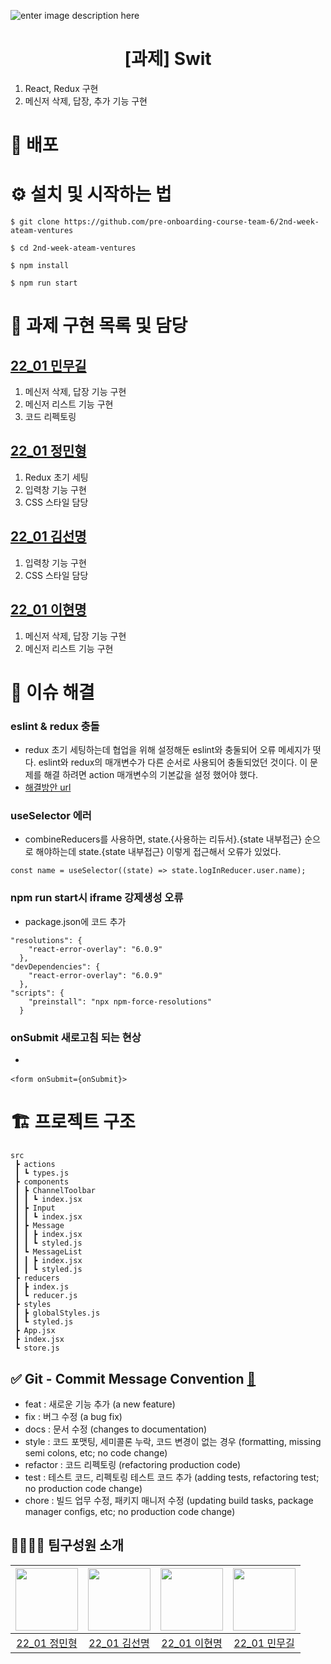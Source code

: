 ![enter image description here](https://user-images.githubusercontent.com/24728385/148955263-b3a0e063-6950-46f2-82e9-1fcabc24e19e.jpeg)

<h1 align="middle">[과제] Swit</h1>

1. React, Redux 구현
2. 메신저 삭제, 답장, 추가 기능 구현

# 🔗 배포



# ⚙️ 설치 및 시작하는 법

```
$ git clone https://github.com/pre-onboarding-course-team-6/2nd-week-ateam-ventures

$ cd 2nd-week-ateam-ventures

$ npm install

$ npm run start
```

# 🏹 과제 구현 목록 및 담당

## [22_01 민무길](https://github.com/gilmujjang)

1. 메신저 삭제, 답장 기능 구현
2. 메신저 리스트 기능 구현
3. 코드 리펙토링

## [22_01 정민형](https://github.com/minbr0ther)

1. Redux 초기 세팅
2. 입력창 기능 구현
3. CSS 스타일 담당

## [22_01 김선명](https://github.com/BGM-109)

1. 입력창 기능 구현
2. CSS 스타일 담당

## [22_01 이현명](https://github.com/wiseeee)

1. 메신저 삭제, 답장 기능 구현
2. 메신저 리스트 기능 구현

# 👺 이슈 해결
### eslint & redux 충돌
- redux 초기 세팅하는데 협업을 위해 설정해둔 eslint와 충둘되어 오류 메세지가 떳다. eslint와 redux의 매개변수가 다른 순서로 사용되어 충돌되었던 것이다.
이 문제를 해결 하려면 action 매개변수의 기본값을 설정 했어야 했다.
- [해결방안 url](https://stackoverflow.com/questions/62259351/react-redux-error-default-parameters-should-be-last-default-param-last)
### useSelector 에러
- combineReducers를 사용하면, state.{사용하는 리듀서}.{state 내부접근} 순으로 해야하는데 state.{state 내부접근} 이렇게 접근해서 오류가 있었다.
```
const name = useSelector((state) => state.logInReducer.user.name);
```
### npm run start시 iframe 강제생성 오류
- package.json에 코드 추가
```
"resolutions": {
    "react-error-overlay": "6.0.9"
  },
"devDependencies": {
    "react-error-overlay": "6.0.9"
  },
"scripts": {
    "preinstall": "npx npm-force-resolutions"
  }
```
### onSubmit 새로고침 되는 현상
- <form onSubmit={onSubmit}>
```
<form onSubmit={onSubmit}>
```

# 🏗 프로젝트 구조

```
src
 ┣ actions
 ┃ ┗ types.js
 ┣ components
 ┃ ┣ ChannelToolbar
 ┃ ┃ ┗ index.jsx
 ┃ ┣ Input
 ┃ ┃ ┗ index.jsx
 ┃ ┣ Message
 ┃ ┃ ┣ index.jsx
 ┃ ┃ ┗ styled.js
 ┃ ┗ MessageList
 ┃ ┃ ┣ index.jsx
 ┃ ┃ ┗ styled.js
 ┣ reducers
 ┃ ┣ index.js
 ┃ ┗ reducer.js
 ┣ styles
 ┃ ┣ globalStyles.js
 ┃ ┗ styled.js
 ┣ App.jsx
 ┣ index.jsx
 ┗ store.js

```

## ✅ Git - Commit Message Convention [🔗](https://webruden.tistory.com/486)

- feat : 새로운 기능 추가 (a new feature)
- fix : 버그 수정 (a bug fix)
- docs : 문서 수정 (changes to documentation)
- style : 코드 포맷팅, 세미콜론 누락, 코드 변경이 없는 경우 (formatting, missing semi colons, etc; no code change)
- refactor : 코드 리펙토링 (refactoring production code)
- test : 테스트 코드, 리펙토링 테스트 코드 추가 (adding tests, refactoring test; no production code change)
- chore : 빌드 업무 수정, 패키지 매니저 수정 (updating build tasks, package manager configs, etc; no production code change)

## 👨‍👨‍👦‍👦 팀구성원 소개

| [<img src="https://github.com/minbr0ther.png" width="100px">](https://github.com/minbr0ther) | [<img src="https://github.com/BGM-109.png" width="100px">](https://github.com/BGM-109) | [<img src="https://github.com/wiseeee.png" width="100px">](https://github.com/wiseeee) | [<img src="https://github.com/gilmujjang.png" width="100px">](https://github.com/gilmujjang) |
| :------------------------------------------------------------------------------------------: | :------------------------------------------------------------------------------------: | :------------------------------------------------------------------------------------: | :------------------------------------------------------------------------------------------: |
|                        [22_01 정민형](https://github.com/minbr0ther)                         |                       [22_01 김선명](https://github.com/BGM-109)                       |                       [22_01 이현명](https://github.com/wiseeee)                       |                        [22_01 민무길](https://github.com/gilmujjang)                         |
